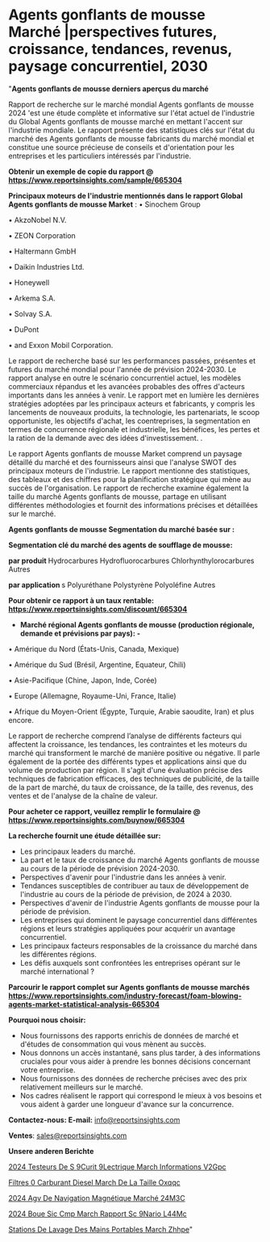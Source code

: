 # Agents gonflants de mousse Marché |perspectives futures, croissance, tendances, revenus, paysage concurrentiel, 2030

"<strong>Agents gonflants de mousse derniers aperçus du marché</strong>

Rapport de recherche sur le marché mondial Agents gonflants de mousse 2024 'est une étude complète et informative sur l'état actuel de l'industrie du Global Agents gonflants de mousse marché en mettant l'accent sur l'industrie mondiale. Le rapport présente des statistiques clés sur l'état du marché des Agents gonflants de mousse fabricants du marché mondial et constitue une source précieuse de conseils et d'orientation pour les entreprises et les particuliers intéressés par l'industrie.

<strong>Obtenir un exemple de copie du rapport @ <a href=https://www.reportsinsights.com/sample/665304>https://www.reportsinsights.com/sample/665304</a></strong>

<strong>Principaux moteurs de l'industrie mentionnés dans le rapport Global Agents gonflants de mousse Market</strong> :
• Sinochem Group

• AkzoNobel N.V.

• ZEON Corporation

• Haltermann GmbH

• Daikin Industries Ltd.

• Honeywell

• Arkema S.A.

• Solvay S.A.

• DuPont

• and Exxon Mobil Corporation.

Le rapport de recherche basé sur les performances passées, présentes et futures du marché mondial pour l'année de prévision 2024-2030. Le rapport analyse en outre le scénario concurrentiel actuel, les modèles commerciaux répandus et les avancées probables des offres d'acteurs importants dans les années à venir. Le rapport met en lumière les dernières stratégies adoptées par les principaux acteurs et fabricants, y compris les lancements de nouveaux produits, la technologie, les partenariats, le scoop opportuniste, les objectifs d'achat, les coentreprises, la segmentation en termes de concurrence régionale et industrielle, les bénéfices, les pertes et la ration de la demande avec des idées d'investissement. .

Le rapport Agents gonflants de mousse Market comprend un paysage détaillé du marché et des fournisseurs ainsi que l'analyse SWOT des principaux moteurs de l'industrie. Le rapport mentionne des statistiques, des tableaux et des chiffres pour la planification stratégique qui mène au succès de l'organisation. Le rapport de recherche examine également la taille du marché Agents gonflants de mousse, partage en utilisant différentes méthodologies et fournit des informations précises et détaillées sur le marché.

<strong>Agents gonflants de mousse Segmentation du marché basée sur :</strong>

<strong> Segmentation clé du marché des agents de soufflage de mousse: </strong>

<strong> par produit </strong>
Hydrocarbures
Hydrofluorocarbures
Chlorhynthylorocarbures
Autres

<strong> par application </strong> s
Polyuréthane
Polystyrène
Polyoléfine
Autres

<strong>Pour obtenir ce rapport à un taux rentable: <a href=https://www.reportsinsights.com/discount/665304>https://www.reportsinsights.com/discount/665304</a></strong>
<ul>
  <li><strong>Marché régional Agents gonflants de mousse (production régionale, demande et prévisions par pays): -</strong></li>
</ul>
• Amérique du Nord (États-Unis, Canada, Mexique)

• Amérique du Sud (Brésil, Argentine, Equateur, Chili)

• Asie-Pacifique (Chine, Japon, Inde, Corée)

• Europe (Allemagne, Royaume-Uni, France, Italie)

• Afrique du Moyen-Orient (Égypte, Turquie, Arabie saoudite, Iran) et plus encore.

Le rapport de recherche comprend l’analyse de différents facteurs qui affectent la croissance, les tendances, les contraintes et les moteurs du marché qui transforment le marché de manière positive ou négative. Il parle également de la portée des différents types et applications ainsi que du volume de production par région. Il s'agit d'une évaluation précise des techniques de fabrication efficaces, des techniques de publicité, de la taille de la part de marché, du taux de croissance, de la taille, des revenus, des ventes et de l'analyse de la chaîne de valeur.

<strong>Pour acheter ce rapport, veuillez remplir le formulaire @   <a href=https://www.reportsinsights.com/buynow/665304>https://www.reportsinsights.com/buynow/665304</a></strong>

<strong>La recherche fournit une étude détaillée sur:</strong>
<ul>
  <li>Les principaux leaders du marché.</li>
  <li>La part et le taux de croissance du marché Agents gonflants de mousse au cours de la période de prévision 2024-2030.</li>
  <li>Perspectives d'avenir pour l'industrie dans les années à venir.</li>
  <li>Tendances susceptibles de contribuer au taux de développement de l'industrie au cours de la période de prévision, de 2024 à 2030.</li>
  <li>Perspectives d'avenir de l'industrie Agents gonflants de mousse pour la période de prévision.</li>
  <li>Les entreprises qui dominent le paysage concurrentiel dans différentes régions et leurs stratégies appliquées pour acquérir un avantage concurrentiel.</li>
  <li>Les principaux facteurs responsables de la croissance du marché dans les différentes régions.</li>
  <li>Les défis auxquels sont confrontées les entreprises opérant sur le marché international ?</li>
</ul>

<strong>Parcourir le rapport complet sur Agents gonflants de mousse marchés <a href=https://www.reportsinsights.com/industry-forecast/foam-blowing-agents-market-statistical-analysis-665304>https://www.reportsinsights.com/industry-forecast/foam-blowing-agents-market-statistical-analysis-665304</a></strong>

<strong>Pourquoi nous choisir:</strong>
<ul>
  <li>Nous fournissons des rapports enrichis de données de marché et d'études de consommation qui vous mènent au succès.</li>
  <li>Nous donnons un accès instantané, sans plus tarder, à des informations cruciales pour vous aider à prendre les bonnes décisions concernant votre entreprise.</li>
  <li>Nous fournissons des données de recherche précises avec des prix relativement meilleurs sur le marché.</li>
  <li>Nos cadres réalisent le rapport qui correspond le mieux à vos besoins et vous aident à garder une longueur d'avance sur la concurrence.</li>
</ul>
<strong>Contactez-nous:
</strong><strong>E-mail:</strong> <a href=mailto:info@reportsinsights.com>info@reportsinsights.com</a>

<strong>Ventes</strong>: <a href=mailto:sales@reportsinsights.com>sales@reportsinsights.com</a>

<strong>Unsere anderen Berichte</strong>

<a href=https://www.linkedin.com/pulse/2024-testeurs-de-s%C3%A9curit%C3%A9-%C3%A9lectrique-march%C3%A9-informations-v2gpc/>2024 Testeurs De S 9Curit  9Lectrique March Informations V2Gpc</a>

<a href=https://www.linkedin.com/pulse/filtres-%C3%A0-carburant-diesel-march%C3%A9-de-la-taille-oxqqc/>Filtres  0 Carburant Diesel March De La Taille Oxqqc</a>

<a href=https://www.linkedin.com/pulse/2024-agv-de-navigation-magnétique-marché-24m3c/>2024 Agv De Navigation Magnétique Marché 24M3C</a>

<a href=https://www.linkedin.com/pulse/2024-boue-sic-cmp-march%C3%A9-rapport-sc%C3%A9nario-l44mc/>2024 Boue Sic Cmp March Rapport Sc 9Nario L44Mc</a>

<a href=https://www.linkedin.com/pulse/stations-de-lavage-des-mains-portables-march%C3%A9-zhhpe/>Stations De Lavage Des Mains Portables March Zhhpe</a>"
